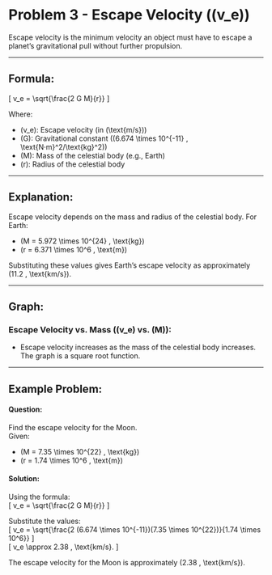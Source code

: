 # Problem 3 - Escape Velocity (\(v_e\))

Escape velocity is the minimum velocity an object must have to escape a planet’s gravitational pull without further propulsion.

---

## Formula:
\[
v_e = \sqrt{\frac{2 G M}{r}}
\]

Where:  
- \(v_e\): Escape velocity (in \(\text{m/s}\))  
- \(G\): Gravitational constant \((6.674 \times 10^{-11} \, \text{N·m}^2/\text{kg}^2)\)  
- \(M\): Mass of the celestial body (e.g., Earth)  
- \(r\): Radius of the celestial body  

---

## Explanation:
Escape velocity depends on the mass and radius of the celestial body. For Earth:
- \(M = 5.972 \times 10^{24} \, \text{kg}\)  
- \(r = 6.371 \times 10^6 \, \text{m}\)

Substituting these values gives Earth’s escape velocity as approximately \(11.2 \, \text{km/s}\).

---

## Graph:
### Escape Velocity vs. Mass (\(v_e\) vs. \(M\)):
- Escape velocity increases as the mass of the celestial body increases. The graph is a square root function.

---

## Example Problem:
#### Question:
Find the escape velocity for the Moon.  
Given:  
- \(M = 7.35 \times 10^{22} \, \text{kg}\)  
- \(r = 1.74 \times 10^6 \, \text{m}\)

#### Solution:
Using the formula:  
\[
v_e = \sqrt{\frac{2 G M}{r}}
\]

Substitute the values:  
\[
v_e = \sqrt{\frac{2 (6.674 \times 10^{-11})(7.35 \times 10^{22})}{1.74 \times 10^6}}
\]  
\[
v_e \approx 2.38 \, \text{km/s}.
\]

The escape velocity for the Moon is approximately \(2.38 \, \text{km/s}\).